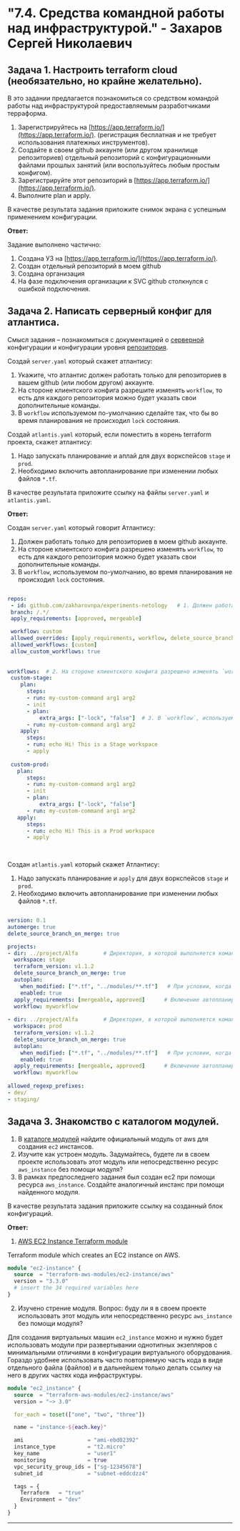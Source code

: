 # "7.4. Средства командной работы над инфраструктурой." - Захаров Сергей Николаевич

## Задача 1. Настроить terraform cloud (необязательно, но крайне желательно).

В это задании предлагается познакомиться со средством командой работы над инфраструктурой предоставляемым
разработчиками терраформа. 

1. Зарегистрируйтесь на [https://app.terraform.io/](https://app.terraform.io/).
(регистрация бесплатная и не требует использования платежных инструментов).
1. Создайте в своем github аккаунте (или другом хранилище репозиториев) отдельный репозиторий с
 конфигурационными файлами прошлых занятий (или воспользуйтесь любым простым конфигом).
1. Зарегистрируйте этот репозиторий в [https://app.terraform.io/](https://app.terraform.io/).
1. Выполните plan и apply. 

В качестве результата задания приложите снимок экрана с успешным применением конфигурации.

**Ответ:**

Задание выполнено частично:
1. Создана УЗ на [https://app.terraform.io/](https://app.terraform.io/).
2. Создан отдельный репозиторий в моем github
3. Создана организация
4. На фазе подключения организации к SVC github столкнулся с ошибкой подключения.

## Задача 2. Написать серверный конфиг для атлантиса. 

Смысл задания – познакомиться с документацией 
о [серверной](https://www.runatlantis.io/docs/server-side-repo-config.html) конфигурации и конфигурации уровня 
 [репозитория](https://www.runatlantis.io/docs/repo-level-atlantis-yaml.html).

Создай `server.yaml` который скажет атлантису:
1. Укажите, что атлантис должен работать только для репозиториев в вашем github (или любом другом) аккаунте.
1. На стороне клиентского конфига разрешите изменять `workflow`, то есть для каждого репозитория можно 
будет указать свои дополнительные команды. 
1. В `workflow` используемом по-умолчанию сделайте так, что бы во время планирования не происходил `lock` состояния.

Создай `atlantis.yaml` который, если поместить в корень terraform проекта, скажет атлантису:
1. Надо запускать планирование и аплай для двух воркспейсов `stage` и `prod`.
1. Необходимо включить автопланирование при изменении любых файлов `*.tf`.

В качестве результата приложите ссылку на файлы `server.yaml` и `atlantis.yaml`.

**Ответ:**

Создан `server.yaml` который говорит Атлантису:
1. Должен работать только для репозиториев в моем github аккаунте.
2. На стороне клиентского конфига разрешено изменять `workflow`, то есть для каждого репозитория можно будет указать свои дополнительные команды. 
3. В `workflow`, используемом по-умолчанию, во время планирования не происходил `lock` состояния.

```yml

repos:
 - id: github.com/zakharovnpa/experiments-netology   # 1. Должен работать только для репозиториев в моем github аккаунте.
 branch: /.*/
 apply_requirements: [approved, mergeable]

 workflow: custom
 allowed_overrides: [apply_requirements, workflow, delete_source_branch_on_merge]
 allowed_workflows: [custom]
 allow_custom_workflows: true
  
      
workflows:  # 2. На стороне клиентского конфига разрешено изменять `workflow`, то есть для каждого репозитория можно будет указать свои дополнительные команды. 
 custom-stage:
    plan:
      steps:
      - run: my-custom-command arg1 arg2
      - init
      - plan:
          extra_args: ["-lock", "false"]  # 3. В `workflow`, используемом по-умолчанию, во время планирования не происходил `lock` состояния.
      - run: my-custom-command arg1 arg2
    apply:
      steps:
      - run: echo Hi! This is a Stage workspace
      - apply
      
 custom-prod:
   plan:
      steps:
      - run: my-custom-command arg1 arg2
      - init
      - plan:
          extra_args: ["-lock", "false"]
      - run: my-custom-command arg1 arg2
   apply:
      steps:
      - run: echo Hi! This is a Prod workspace
      - apply
      
      
```
Создан `atlantis.yaml` который скажет Атлантису:
1. Надо запускать планирование и ` apply ` для двух воркспейсов `stage` и `prod`.
2. Необходимо включить автопланирование при изменении любых файлов `*.tf`.

```yml

version: 0.1
automerge: true
delete_source_branch_on_merge: true

projects:
- dir: ../project/Alfa        # Директория, в которой выполняется команда  ` run appply `
  workspace: stage
  terraform_version: v1.1.2
  delete_source_branch_on_merge: true
  autoplan:
    when_modified: ["*.tf", "../modules/**.tf"]   # При условии, когда модифицируются файлы с указнным расширением
    enabled: true
  apply_requirements: [mergeable, approved]      # Включение автопланирования при изменении файлов "*.tf"
  workflow: myworkflow
    
- dir: ../project/Alfa        # Директория, в которой выполняется команда  ` run appply `
  workspace: prod
  terraform_version: v1.1.2
  delete_source_branch_on_merge: true
  autoplan:
    when_modified: ["*.tf", "../modules/**.tf"]   # При условии, когда модифицируются файлы с указнным расширением
    enabled: true
  apply_requirements: [mergeable, approved]      # Включение автопланирования при изменении файлов "*.tf"
  workflow: myworkflow
      
allowed_regexp_prefixes:
- dev/
- staging/
```



## Задача 3. Знакомство с каталогом модулей. 

1. В [каталоге модулей](https://registry.terraform.io/browse/modules) найдите официальный модуль от aws для создания
`ec2` инстансов. 
2. Изучите как устроен модуль. Задумайтесь, будете ли в своем проекте использовать этот модуль или непосредственно 
ресурс `aws_instance` без помощи модуля?
3. В рамках предпоследнего задания был создан ec2 при помощи ресурса `aws_instance`. 
Создайте аналогичный инстанс при помощи найденного модуля.   

В качестве результата задания приложите ссылку на созданный блок конфигураций. 

**Ответ:**

1. [AWS EC2 Instance Terraform module](https://registry.terraform.io/modules/terraform-aws-modules/ec2-instance/aws/latest)

Terraform module which creates an EC2 instance on AWS.
```tf
module "ec2-instance" {
  source  = "terraform-aws-modules/ec2-instance/aws"
  version = "3.3.0"
  # insert the 34 required variables here
}

```
2.  Изучено стрение модуля. Вопрос: буду ли я в своем проекте использовать этот модуль или непосредственно ресурс `aws_instance` без помощи модуля?

Для создания виртуальных машин ` ec2_instance ` можно и нужно будет использовать модули при развертывании однотипных экзепляров с минимальными отличиями в конфигурации виртуального оборудования.
Гораздо удобнее использовать часто повторяемую часть кода в виде отдельного файла (файлов) и в дальнейшем только делать ссылку на него в других частях кода инфраструктуры.

```tf
module "ec2_instance" {
  source  = "terraform-aws-modules/ec2-instance/aws"
  version = "~> 3.0"

  for_each = toset(["one", "two", "three"])

  name = "instance-${each.key}"

  ami                    = "ami-ebd02392"
  instance_type          = "t2.micro"
  key_name               = "user1"
  monitoring             = true
  vpc_security_group_ids = ["sg-12345678"]
  subnet_id              = "subnet-eddcdzz4"

  tags = {
    Terraform   = "true"
    Environment = "dev"
  }
}
```


---


